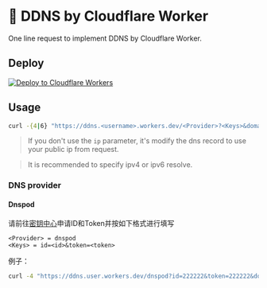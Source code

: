 # 👷 DDNS by Cloudflare Worker

One line request to implement DDNS by Cloudflare Worker.

## Deploy

[![Deploy to Cloudflare Workers](https://deploy.workers.cloudflare.com/button)](https://deploy.workers.cloudflare.com/?url=https://github.com/wenshenli/ddns-cfworker)

## Usage

```bash
curl -{4|6} "https://ddns.<username>.workers.dev/<Provider>?<Keys>&domain=<domain>&subdomain=<subdomain>[&ip=<ip>]"
```

> If you don't use the `ip` parameter, it's modify the dns record to use your public ip from request.

> It is recommended to specify ipv4 or ipv6 resolve.

### DNS provider

#### Dnspod

请前往[密钥中心](https://console.dnspod.cn/account/token )申请ID和Token并按如下格式进行填写

```
<Provider> = dnspod
<Keys> = id=<id>&token=<token>
```

例子：
```bash
curl -4 "https://ddns.user.workers.dev/dnspod?id=222222&token=222222&domain=example.com&subdomain=test"
```